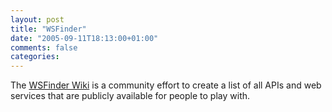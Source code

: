 ```yaml
---
layout: post
title: "WSFinder"
date: "2005-09-11T18:13:00+01:00"
comments: false
categories: 
---
```


<p>The <a href="http://www.wsfinder.com/main">WSFinder Wiki</a> is a community effort to create a list of all APIs and web services that are publicly available for people to play with.</p>


